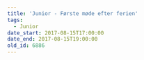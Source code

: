 ```yaml
---
title: 'Junior - Første møde efter ferien'
tags:
  - Junior
date_start: 2017-08-15T17:00:00
date_end: 2017-08-15T19:00:00
old_id: 6886
---
```

